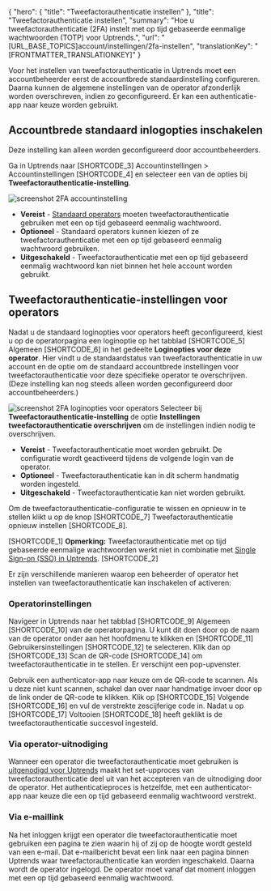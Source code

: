 {
  "hero": {
    "title": "Tweefactorauthenticatie instellen"
  },
  "title": "Tweefactorauthenticatie instellen",
  "summary": "Hoe u tweefactorauthenticatie (2FA) instelt met op tijd gebaseerde eenmalige wachtwoorden (TOTP) voor Uptrends.",
  "url": "[URL_BASE_TOPICS]account/instellingen/2fa-instellen",
  "translationKey": "[FRONTMATTER_TRANSLATIONKEY]"
}

Voor het instellen van tweefactorauthenticatie in Uptrends moet een accountbeheerder eerst de accountbrede standaardinstelling configureren. Daarna kunnen de algemene instellingen van de operator afzonderlijk worden overschreven, indien zo geconfigureerd. Er kan een authenticatie-app naar keuze worden gebruikt.  

## Accountbrede standaard inlogopties inschakelen 
Deze instelling kan alleen worden geconfigureerd door accountbeheerders. 

Ga in Uptrends naar [SHORTCODE_3] Accountinstellingen > Accountinstellingen [SHORTCODE_4] en selecteer een van de opties bij **Tweefactorauthenticatie-instelling**. 

![screenshot 2FA accountinstelling]([LINK_URL_1])
  - **Vereist** - [Standaard operators]([LINK_URL_2]) moeten tweefactorauthenticatie gebruiken met een op tijd gebaseerd eenmalig wachtwoord.
  - **Optioneel** - Standaard operators kunnen kiezen of ze tweefactorauthenticatie met een op tijd gebaseerd eenmalig wachtwoord gebruiken.
  - **Uitgeschakeld** - Tweefactorauthenticatie met een op tijd gebaseerd eenmalig wachtwoord kan niet binnen het hele account worden gebruikt.

## Tweefactorauthenticatie-instellingen voor operators
Nadat u de standaard loginopties voor operators heeft geconfigureerd, kiest u op de operatorpagina een loginoptie op het tabblad [SHORTCODE_5] Algemeen [SHORTCODE_6] in het gedeelte **Loginopties voor deze operator**. Hier vindt u de standaardstatus van tweefactorauthenticatie in uw account en de optie om de standaard accountbrede instellingen voor tweefactorauthenticatie voor deze specifieke operator te overschrijven. (Deze instelling kan nog steeds alleen worden geconfigureerd door accountbeheerders.)

![screenshot 2FA loginopties voor operators]([LINK_URL_3])
Selecteer bij **Tweefactorauthenticatie-instelling** de optie **Instellingen tweefactorauthenticatie overschrijven** om de instellingen indien nodig te overschrijven. 
- **Vereist** - Tweefactorauthenticatie moet worden gebruikt. De configuratie wordt geactiveerd tijdens de volgende login van de operator. 
- **Optioneel** - Tweefactorauthenticatie kan in dit scherm handmatig worden ingesteld.
- **Uitgeschakeld** - Tweefactorauthenticatie kan niet worden gebruikt.

Om de tweefactorauthenticatie-configuratie te wissen en opnieuw in te stellen klikt u op de knop [SHORTCODE_7] Tweefactorauthenticatie opnieuw instellen [SHORTCODE_8].

[SHORTCODE_1]
**Opmerking:** Tweefactorauthenticatie met op tijd gebaseerde eenmalige wachtwoorden werkt niet in combinatie met [Single Sign-on (SSO) in Uptrends]([LINK_URL_4]). 
[SHORTCODE_2]

Er zijn verschillende manieren waarop een beheerder of operator het instellen van tweefactorauthenticatie kan inschakelen of activeren:

### Operatorinstellingen
Navigeer in Uptrends naar het tabblad [SHORTCODE_9] Algemeen [SHORTCODE_10] van de operatorpagina. U kunt dit doen door op de naam van de operator onder aan het hoofdmenu te klikken en  [SHORTCODE_11] Gebruikersinstellingen [SHORTCODE_12] te selecteren. Klik dan op [SHORTCODE_13] Scan de QR-code [SHORTCODE_14] om tweefactorauthenticatie in te stellen. Er verschijnt een pop-upvenster.

Gebruik een authenticator-app naar keuze om de QR-code te scannen. Als u deze niet kunt scannen, schakel dan over naar handmatige invoer door op de link onder de QR-code te klikken. Klik op [SHORTCODE_15] Volgende [SHORTCODE_16] en vul de verstrekte zescijferige code in. Nadat u op [SHORTCODE_17] Voltooien [SHORTCODE_18] heeft geklikt is de tweefactorauthenticatie succesvol ingesteld. 

### Via operator-uitnodiging 
Wanneer een operator die tweefactorauthenticatie moet gebruiken is [uitgenodigd voor Uptrends]([LINK_URL_5]) maakt het set-upproces van tweefactorauthenticatie deel uit van het accepteren van de uitnodiging door de operator. Het authenticatieproces is hetzelfde, met een authenticator-app naar keuze die een op tijd gebaseerd eenmalig wachtwoord verstrekt. 

### Via e-maillink
Na het inloggen krijgt een operator die tweefactorauthenticatie moet gebruiken een pagina te zien waarin hij of zij op de hoogte wordt gesteld van een e-mail. Dat e-mailbericht bevat een link naar een pagina binnen Uptrends waar tweefactorauthenticatie kan worden ingeschakeld. Daarna wordt de operator ingelogd. De operator moet vanaf dat moment inloggen met een op tijd gebaseerd eenmalig wachtwoord.
